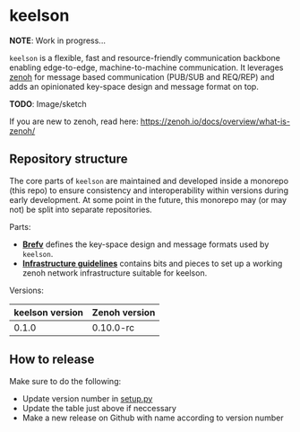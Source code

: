 # keelson

**NOTE**: Work in progress...

`keelson` is a flexible, fast and resource-friendly communication backbone enabling edge-to-edge, machine-to-machine communication. It leverages [zenoh](https://github.com/eclipse-zenoh/zenoh) for message based communication (PUB/SUB and REQ/REP) and adds an opinionated key-space design and message format on top. 

**TODO**: Image/sketch

If you are new to zenoh, read here: https://zenoh.io/docs/overview/what-is-zenoh/

## Repository structure
The core parts of `keelson` are maintained and developed inside a monorepo (this repo) to ensure consistency and interoperability within versions during early development. At some point in the future, this monorepo may (or may not) be split into separate repositories.

Parts:

* [**Brefv**](./brefv/README.md) defines the key-space design and message formats used by `keelson`.
* [**Infrastructure guidelines**](./infrastructure/README.md) contains bits and pieces to set up a working zenoh network infrastructure suitable for keelson.



Versions:

| keelson version | Zenoh version |
|-----------------|---------------|
| 0.1.0           | 0.10.0-rc     |


## How to release
Make sure to do the following:
* Update version number in [setup.py](./brefv/python/setup.py)
* Update the table just above if neccessary
* Make a new release on Github with name according to version number

